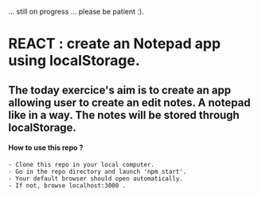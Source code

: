 ... still on progress ... please be patient :).

# REACT : create an Notepad app using localStorage.

## The today exercice's aim is to create an app allowing user to create an edit notes. A notepad like in a way. The notes will be stored through localStorage.

#### How to use this repo ?
    - Clone this repo in your local computer.
    - Go in the repo directory and launch 'npm start'.
    - Your default browser should open automatically.
    - If not, browse localhost:3000 .